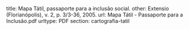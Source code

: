 title: Mapa Tátil, passaporte para a inclusão social.
other:  Extensio (Florianópolis), v. 2, p. 3/3-36, 2005.
url: Mapa Tátil - Passaporte para a Inclusão.pdf
urltype: PDF
section: cartografia-tatil

